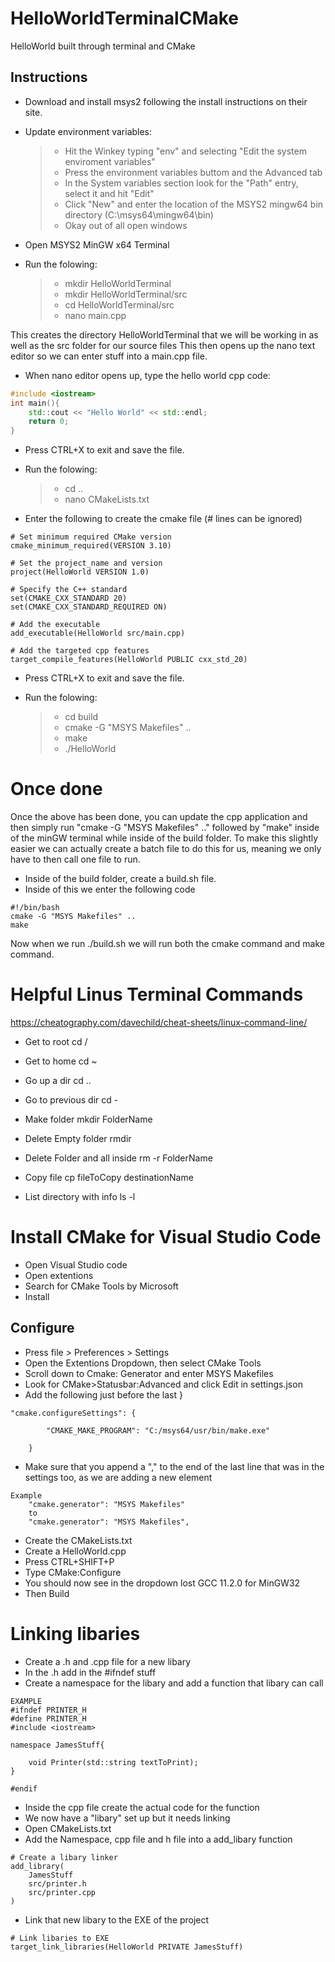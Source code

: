 # HelloWorldTerminalCMake
HelloWorld built through terminal and CMake
## Instructions
* Download and install msys2 following the install instructions on their site.
* Update environment variables:
	> * Hit the Winkey typing "env" and selecting "Edit the system enviroment variables"
	> * Press the environment variables buttom and the Advanced tab
	> * In the System variables section look for the "Path" entry, select it and hit "Edit"
	> * Click "New" and enter the location of the MSYS2 mingw64 bin directory (C:\msys64\mingw64\bin)
	> * Okay out of all open windows

* Open MSYS2 MinGW x64 Terminal
* Run the folowing:
	> * mkdir HelloWorldTerminal
	> * mkdir HelloWorldTerminal/src
	> * cd HelloWorldTerminal/src
	> * nano main.cpp
	
This creates the directory HelloWorldTerminal that we will be working in as well as the src folder for our source files
This then opens up the nano text editor so we can enter stuff into a main.cpp file.

* When nano editor opens up, type the hello world cpp code:
```cpp
#include <iostream>
int main(){
	std::cout << "Hello World" << std::endl;
	return 0;
}
```
* Press CTRL+X to exit and save the file.
* Run the folowing:
	> * cd ..
	> * nano CMakeLists.txt

* Enter the following to create the cmake file (# lines can be ignored)
```
# Set minimum required CMake version
cmake_minimum_required(VERSION 3.10)

# Set the project_name and version
project(HelloWorld VERSION 1.0)

# Specify the C++ standard
set(CMAKE_CXX_STANDARD 20)
set(CMAKE_CXX_STANDARD_REQUIRED ON)

# Add the executable
add_executable(HelloWorld src/main.cpp)

# Add the targeted cpp features
target_compile_features(HelloWorld PUBLIC cxx_std_20)
```
* Press CTRL+X to exit and save the file.

* Run the folowing:
	> * cd build
	> * cmake -G \"MSYS Makefiles\" ..
	> * make
	> * ./HelloWorld
	
# Once done
Once the above has been done, you can update the cpp application and then simply run "cmake -G \"MSYS Makefiles\" .." followed by "make" inside of the minGW terminal while inside of the build folder.
To make this slightly easier we can actually create a batch file to do this for us, meaning we only have to then call one file to run.
* Inside of the build folder, create a build.sh file.
* Inside of this we enter the following code
```
#!/bin/bash
cmake -G "MSYS Makefiles" ..
make
```
Now when we run ./build.sh we will run both the cmake command and make command.

# Helpful Linus Terminal Commands
https://cheatography.com/davechild/cheat-sheets/linux-command-line/
* Get to root
cd /

* Get to home
cd ~

* Go up a dir
cd ..

* Go to previous dir
cd -

* Make folder
mkdir FolderName

* Delete Empty folder
rmdir

* Delete Folder and all inside
rm -r FolderName

* Copy file
cp fileToCopy destinationName

* List directory with info
ls -l

# Install CMake for Visual Studio Code
* Open Visual Studio code
* Open extentions
* Search for CMake Tools by Microsoft
* Install

## Configure
* Press file > Preferences > Settings
* Open the Extentions Dropdown, then select CMake Tools
* Scroll down to Cmake: Generator and enter MSYS Makefiles
* Look for CMake>Statusbar:Advanced and click Edit in settings.json
* Add the following just before the last }
```
"cmake.configureSettings": {

        "CMAKE_MAKE_PROGRAM": "C:/msys64/usr/bin/make.exe"

    }
```
* Make sure that you append a "," to the end of the last line that was in the settings too, as we are adding a new element
```
Example
    "cmake.generator": "MSYS Makefiles"
	to
    "cmake.generator": "MSYS Makefiles",
```
* Create the CMakeLists.txt
* Create a HelloWorld.cpp
* Press CTRL+SHIFT+P
* Type CMake:Configure
* You should now see in the dropdown lost GCC 11.2.0 for MinGW32
* Then Build

# Linking libaries
* Create a .h and .cpp file for a new libary
* In the .h add in the #ifndef stuff
* Create a namespace for the libary and add a function that libary can call
```
EXAMPLE
#ifndef PRINTER_H
#define PRINTER_H
#include <iostream>

namespace JamesStuff{

    void Printer(std::string textToPrint);
}

#endif
```
* Inside the cpp file create the actual code for the function
* We now have a "libary" set up but it needs linking
* Open CMakeLists.txt
* Add the Namespace, cpp file and h file into a add_libary function
```
# Create a libary linker
add_library(
    JamesStuff
    src/printer.h
    src/printer.cpp
)
```
* Link that new libary to the EXE of the project
```
# Link libaries to EXE
target_link_libraries(HelloWorld PRIVATE JamesStuff)
```